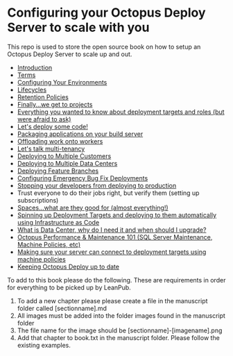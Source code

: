 # Configuring your Octopus Deploy Server to scale with you
This repo is used to store the open source book on how to setup an Octopus Deploy Server to scale up and out.  

- [Introduction](manuscript/Introduction.md)
- [Terms](manuscript/Terms.md)
- [Configuring Your Environments](manuscript/Environments.md)
- [Lifecycles](manuscript/Lifecycles.md)
- [Retention Policies](manuscript/RetentionPolicies.md)
- [Finally...we get to projects](manuscript/Projects.md)
- [Everything you wanted to know about deployment targets and roles (but were afraid to ask)](manuscript/DeploymentTargets.md)
- [Let's deploy some code!](manuscript/Releases.md)
- [Packaging applications on your build server](manuscript/PackagingApplications.md)
- [Offloading work onto workers](manuscript/Workers.md)
- [Let's talk multi-tenancy](manuscript/MultiTenancyIntro.md)
- [Deploying to Multiple Customers](manuscript/MultiTenancyApps.md)
- [Deploying to Multiple Data Centers](manuscript/MultiDataCenter.md)
- [Deploying Feature Branches](manuscript/FeatureBranchDeployments.md)
- [Configuring Emergency Bug Fix Deployments](manuscript/HotFixes.md)
- [Stopping your developers from deploying to production](manuscript/TeamSecurity.md)
- Trust everyone to do their jobs right, but verify them (setting up subscriptions)
- [Spaces...what are they good for (almost everything!)](manuscript/Spaces.md)
- [Spinning up Deployment Targets and deploying to them automatically using Infrastructure as Code](manuscript/IaC.md)
- [What is Data Center, why do I need it and when should I upgrade?](manuscript/DataCenter.md)
- [Octopus Performance & Maintenance 101 (SQL Server Maintenance, Machine Policies, etc)](manuuscript/Performance&Maintenance.md)
- [Making sure your server can connect to deployment targets using machine policies](manuscript/MachinePolicies.md)
- [Keeping Octopus Deploy up to date](manuscript/Upgrade.md)

To add to this book please do the following.  These are requirements in order for everything to be picked up by LeanPub.

1) To add a new chapter please please create a file in the manuscript folder called [sectionname].md
2) All images must be added into the folder images found in the manuscript folder
3) The file name for the image should be [sectionname]-[imagename].png
4) Add that chapter to book.txt in the manuscript folder.  Please follow the existing examples. 